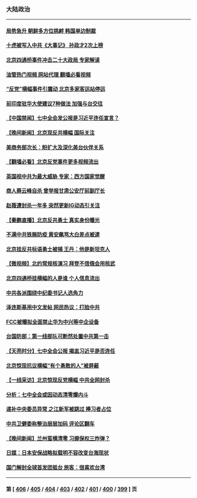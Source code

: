 ### 大陆政治
---
#### [局势急升 朝鲜多方位挑衅 韩国单边制裁](../../pages/ncid277/n13845341.md?10142045) 
#### [十虎被写入中共《大事记》 孙政才2次上榜](../../pages/ncid277/n13845340.md?10142045) 
#### [北京四通桥事件冲击二十大政局 专家解读](../../pages/ncid277/n13845256.md?10142045) 
#### [油管热门视频 网站代理 翻墙必看视频](http://209.222.30.114:81/youtube.html?10142045)
#### [“反党”横幅事件引震动 北京多家客运站停运](../../pages/ncid277/n13845213.md?10142045) 
#### [前印度驻华大使建议7种做法 加强与台交往](../../pages/ncid277/n13845249.md?10142045) 
#### [【中国禁闻】七中全会发公报是习近平连任宣言？](../../pages/ncid277/n13845253.md?10142045) 
#### [【晚间新闻】北京现反共横幅 国际关注](../../pages/ncid277/n13845252.md?10142045) 
#### [美商务部次长：盼扩大及深化美台伙伴关系](../../pages/ncid277/n13844992.md?10142045) 
#### [【翻墙必看】北京反党事件更多视频流出](../../pages/ncid277/n13845139.md?10142045) 
#### [英国视中共为最大威胁 专家：西方国家觉醒](../../pages/ncid277/n13845017.md?10142045) 
#### [商人蔡云峰自杀 曾举报甘肃公安厅前副厅长](../../pages/ncid277/n13844990.md?10142045) 
#### [赵薇遭封杀一年多 突然更新IG动态引关注](../../pages/ncid277/n13844875.md?10142045) 
#### [【秦鹏直播】北京反共勇士 真实身份曝光](../../pages/ncid277/n13844713.md?10142045) 
#### [不满中共铁腕防疫 黄安飙骂大白差点被逮](../../pages/ncid277/n13844860.md?10142045) 
#### [北京挂反共标语勇士被捕 王丹：他是新坦克人](../../pages/ncid277/n13844777.md?10142045) 
#### [【微视频】北约常规核演习 拜登不信俄会用核武](../../pages/ncid277/n13844097.md?10142045) 
#### [北京四通桥挂横幅的人是谁 个人信息流出](../../pages/ncid277/n13844816.md?10142045) 
#### [中共各派围绕中纪委书记人选角力](../../pages/ncid277/n13844330.md?10142045) 
#### [泽连斯基用中文发帖 网民热议：打脸中共](../../pages/ncid277/n13844723.md?10142045) 
#### [FCC被曝拟全面禁止华为中兴等中企设备](../../pages/ncid277/n13844686.md?10142045) 
#### [台国防部：第一线部队可断然处置中共第一击](../../pages/ncid277/n13844637.md?10142045) 
#### [【天亮时分】七中全会公报 揭盅习近平是否连任](../../pages/ncid277/n13844697.md?10142045) 
#### [北京惊现抗议横幅“有个勇敢的人”被屏蔽](../../pages/ncid277/n13844650.md?10142045) 
#### [【一线采访】北京惊现反党横幅 中共全网封杀](../../pages/ncid277/n13844506.md?10142045) 
#### [分析：七中全会或因动态清零爆内斗](../../pages/ncid277/n13844398.md?10142045) 
#### [递补中央委员异常 之江新军被跳过 捧习者占位](../../pages/ncid277/n13844507.md?10142045) 
#### [中共卫健委称整治层层加码 评论区翻车](../../pages/ncid277/n13844481.md?10142045) 
#### [【晚间新闻】兰州蛮横清零 习握保权三炸弹？](../../pages/ncid277/n13844470.md?10142045) 
#### [日媒：日本安保战略拟载明不容改变台海现状](../../pages/ncid277/n13844366.md?10142045) 
#### [国门解封全球首发团抵台 旅客：很喜欢台湾](../../pages/ncid277/n13844338.md?10142045) 

---
#### 第 [ [406](./406.md?10142045) / [405](./405.md?10142045) / [404](./404.md?10142045) / [403](./403.md?10142045) / [402](./402.md?10142045) / [401](./401.md?10142045) / [400](./400.md?10142045) / [399](./399.md?10142045) ] 页
